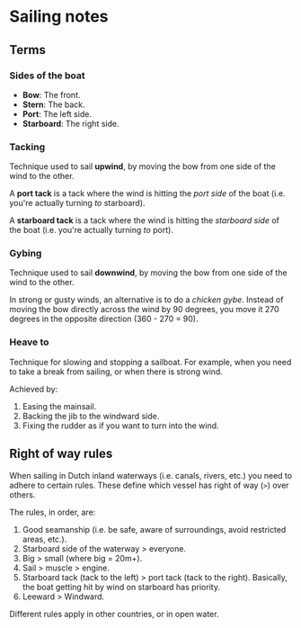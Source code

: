 # Sailing notes

## Terms

### Sides of the boat

- **Bow**: The front.
- **Stern**: The back.
- **Port**: The left side.
- **Starboard**: The right side.

### Tacking

Technique used to sail **upwind**, by moving the bow from one side of the wind to the other.

A **port tack** is a tack where the wind is hitting the _port side_ of the boat (i.e. you're actually turning _to_ starboard).

A **starboard tack** is a tack where the wind is hitting the _starboard side_ of the boat (i.e. you're actually turning _to_ port).

### Gybing

Technique used to sail **downwind**, by moving the bow from one side of the wind to the other.

In strong or gusty winds, an alternative is to do a _chicken gybe_. Instead of moving the bow directly across the wind by 90 degrees, you move it 270 degrees in the opposite direction (360 - 270 = 90). 

### Heave to

Technique for slowing and stopping a sailboat. For example, when you need to take a break from sailing, or when there is strong wind.

Achieved by:

1. Easing the mainsail.
2. Backing the jib to the windward side.
3. Fixing the rudder as if you want to turn into the wind.

## Right of way rules

When sailing in Dutch inland waterways (i.e. canals, rivers, etc.) you need to adhere to certain rules. These define which vessel has right of way (`>`) over others. 

The rules, in order, are:

1. Good seamanship (i.e. be safe, aware of surroundings, avoid restricted areas, etc.).
2. Starboard side of the waterway > everyone.
3. Big > small (where big = 20m+).
4. Sail > muscle > engine.
5. Starboard tack (tack to the left) > port tack (tack to the right). Basically, the boat getting hit by wind on starboard has priority.
6. Leeward > Windward.

Different rules apply in other countries, or in open water. 
